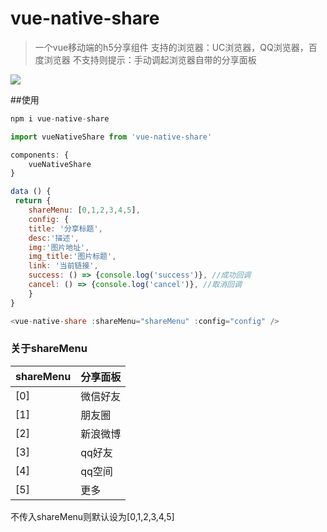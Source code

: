 # vue-native-share

> 一个vue移动端的h5分享组件
>支持的浏览器：UC浏览器，QQ浏览器，百度浏览器
>不支持则提示：手动调起浏览器自带的分享面板

![](https://img-blog.csdn.net/20180807230845339?watermark/2/text/aHR0cHM6Ly9ibG9nLmNzZG4ubmV0L3dlaXhpbl8zOTE0NzA5OQ==/font/5a6L5L2T/fontsize/400/fill/I0JBQkFCMA==/dissolve/70)

##使用
```js
npm i vue-native-share 

import vueNativeShare from 'vue-native-share'

components: {
    vueNativeShare
}

data () {
 return {
    shareMenu: [0,1,2,3,4,5],
    config: {
    title: '分享标题',
    desc:'描述',
    img:'图片地址',
    img_title:'图片标题',
    link: '当前链接',
    success: () => {console.log('success')}, //成功回调
    cancel: () => {console.log('cancel')}, //取消回调
    }
}

<vue-native-share :shareMenu="shareMenu" :config="config" />
```

### 关于shareMenu
| shareMenu | 分享面板 |
| -- | -- | 
| [0] | 微信好友 |
| [1] | 朋友圈 |
| [2] | 新浪微博 |
| [3] | qq好友 |
| [4] | qq空间 |
| [5] | 更多 |


不传入shareMenu则默认设为[0,1,2,3,4,5]



